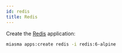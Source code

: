 ```yaml
---
id: redis
title: Redis
---
```


Create the [Redis](https://hub.docker.com/_/redis/) application:

```bash
miasma apps:create redis -i redis:6-alpine
```
